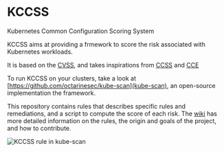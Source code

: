 # KCCSS
Kubernetes Common Configuration Scoring System

KCCSS aims at providing a frmework to score the risk associated with Kubernetes workloads. 

It is based on the [CVSS](https://www.first.org/cvss/user-guide), and takes inspirations from  [CCSS](https://www.nist.gov/publications/common-configuration-scoring-system-ccss-metrics-software-security-configuration) and [CCE](https://csrc.nist.gov/Projects/Security-Content-Automation-Protocol/Specifications/Common-Configuration-Enumeration-(CCE))

To run KCCSS on your clusters, take a look at [https://github.com/octarinesec/kube-scan](kube-scan), an open-source implementation the framework.

This repository contains rules that describes specific rules and remediations, and a script to compute the score of each risk. The [wiki](https://github.com/octarinesec/kccss/wiki) has more detailed information on the rules, the origin and goals of the project, and how to contribute.


![KCCSS rule in kube-scan](https://cdn2.hubspot.net/hubfs/5802044/risk-expanded.png)
